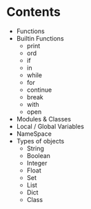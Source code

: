 # Contents

- Functions
- Builtin Functions
  - print
  - ord
  - if
  - in
  - while
  - for
  - continue
  - break
  - with
  - open
- Modules & Classes
- Local / Global Variables
- NameSpace
- Types of objects
  - String 
  - Boolean
  - Integer
  - Float
  - Set
  - List
  - Dict
  - Class